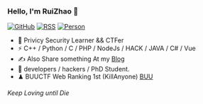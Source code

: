 ### Hello, I'm RuiZhao 👋

[![GitHub](https://img.shields.io/badge/dynamic/json?logo=github&label=GitHub&labelColor=252698&color=495867&query=%24.data.totalSubs&url=https%3A%2F%2Fapi.spencerwoo.com%2Fsubstats%2F%3Fsource%3Dgithub%26queryKey%3DKillAny0ne&style=flat-square)](https://github.com/KillAny0ne)
[![RSS](https://img.shields.io/badge/dynamic/json?logo=rss&logoColor=white&label=BLOG&labelColor=343839&color=95B8D1&query=%24.data.totalSubs&url=https%3A%2F%2Fapi.spencerwoo.com%2Fsubstats%2F%3Fsource%3Dgithub%26queryKey%3DKillAny0ne&style=flat-square)](http://www.zeroday.work/)
[![Person](https://img.shields.io/badge/dynamic/json?logo=google&logoColor=white&label=HACKER&labelColor=757575&color=486592&query=%24.data.totalSubs&url=https%3A%2F%2Fapi.spencerwoo.com%2Fsubstats%2F%3Fsource%3Dgithub%26queryKey%3DKillAny0ne&style=flat-square)](http://www.zeroday.work/)

- 🍻 Privicy Security Learner && CTFer
- ⚡ C++ / Python / C / PHP / NodeJs / HACK / JAVA / C# / Vue
- ✍️ Also Share something At my [Blog](http://www.zeroday.work)
- 🏃 developers / hackers / PhD Student.
- ♟ BUUCTF Web Ranking 1st (KillAnyone) [BUU](https://buuoj.cn/scoreboard?category=Web)
<h6>Keep Loving until Die</h6>
